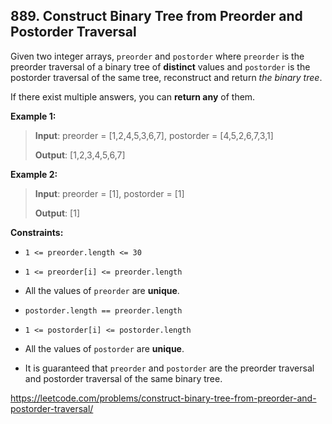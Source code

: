 ## 889. Construct Binary Tree from Preorder and Postorder Traversal

Given two integer arrays, `preorder` and `postorder` where `preorder` is the preorder traversal of a binary tree of **distinct** values and `postorder` is the postorder traversal of the same tree, reconstruct and return _the binary tree_.

If there exist multiple answers, you can **return any** of them.

**Example 1:**
>
>**Input**: preorder = [1,2,4,5,3,6,7], postorder = [4,5,2,6,7,3,1]
>
>**Output**: [1,2,3,4,5,6,7]

**Example 2:**
>
>**Input**: preorder = [1], postorder = [1]
>
>**Output**: [1]

**Constraints:**

- `1 <= preorder.length <= 30`

- `1 <= preorder[i] <= preorder.length`

- All the values of `preorder` are **unique**.

- `postorder.length == preorder.length`

- `1 <= postorder[i] <= postorder.length`

- All the values of `postorder` are **unique**.

- It is guaranteed that `preorder` and `postorder` are the preorder traversal and postorder traversal of the same binary tree.

https://leetcode.com/problems/construct-binary-tree-from-preorder-and-postorder-traversal/